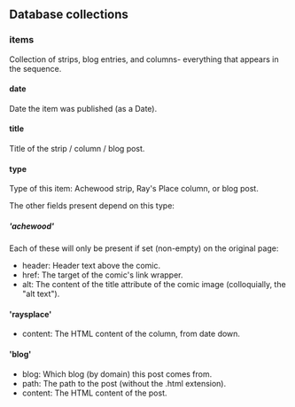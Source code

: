 ## Database collections

### items

Collection of strips, blog entries, and columns- everything that appears in the sequence.

#### date

Date the item was published (as a Date).

#### title

Title of the strip / column / blog post.

#### type

Type of this item: Achewood strip, Ray's Place column, or blog post.

The other fields present depend on this type:

##### 'achewood'

Each of these will only be present if set (non-empty) on the original page:

- header: Header text above the comic.
- href: The target of the comic's link wrapper.
- alt: The content of the title attribute of the comic image (colloquially, the "alt text").

#### 'raysplace'

- content: The HTML content of the column, from date down.

#### 'blog'

- blog: Which blog (by domain) this post comes from.
- path: The path to the post (without the .html extension).
- content: The HTML content of the post.
